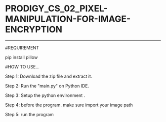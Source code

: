 # PRODIGY_CS_02_PIXEL-MANIPULATION-FOR-IMAGE-ENCRYPTION


---------------------------------------------------------------------------------------------------------------------------------------------------------------------------------------------------------------

#REQUIREMENT

pip install pillow

#HOW TO USE...

Step 1: Download the zip file and extract it.

Step 2: Run the "main.py" on Python IDE.

Step 3: Setup the python environment .

Step 4: before the program. make sure import your image path

Step 5: run the program
